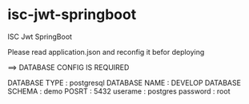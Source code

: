 # isc-jwt-springboot
ISC Jwt SpringBoot



Please read application.json and reconfig it befor deploying

==> DATABASE CONFIG IS REQUIRED

DATABASE TYPE : postgresql
DATABASE NAME : DEVELOP
DATABASE SCHEMA : demo
POSRT : 5432
userame : postgres
password : root


